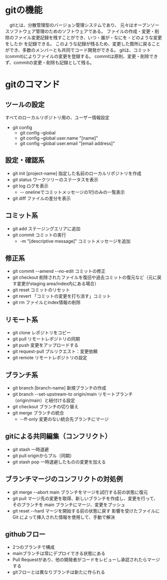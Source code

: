 # gitの機能

　gitとは、分散管理型のバージョン管理システムであり、
元々はオープンソースソフトウェア管理のためのソフトウェアである。
ファイルの作成・変更・削除のファイル変更記録を残すことができ、いつ・誰が・なにを・どのような変更をしたか
を記録できる。
このような記録が残るため、変更した箇所に戻ることができ、多数のメンバーとも共同でコード開発ができる。
gitは、コミット(commit)によりファイルの変更を登録する。
commitは原則、変更・削除できず、commitの変更・削除も記録として残る。

# gitのコマンド

## ツールの設定
すべてのローカルリポジトリ用の、ユーザー情報設定
- git config
    - git config –global
    - git config –global user.name "[name]"
    - git config –global user.email "[email address]"

## 設定・確認系
- git init [project-name]
指定した名前のローカルリポジトリを作成
- git status
ワークツリーのステータスを表示
- git log
ログを表示
    - -- onelineでコミットメッセージの1行のみの一覧表示
- git diff
ファイルの差分を表示

## コミット系
- git add
ステージングエリアに追加
- git commit
コミットの実行
    - -m "[descriptive message]"
      コミットメッセージを追加

## 修正系
- git commit --amend --no-edit
コミットの修正
- git checkout
削除されたファイルを復旧や過去コミットの復元など（元に戻す変更がstaging area/index内にある場合）
- git reset
コミットのリセット
- git revert
「コミットの変更を打ち消す」コミット
- git rm
ファイルとindex情報の削除

## リモート系
- git clone
レポジトリをコピー
- git pull
リモートレポジトリの同期
- git push
変更をアップロードする
- git request-pull
プルリクエスト：変更依頼
- git remote
リモートレポジトリの設定

## ブランチ系
- git branch  [branch-name]
新規ブランチの作成
- git branch --set-upstream-to origin/main
リモートブランチ（origin/main）と紐付ける設定
- git checkout
ブランチの切り替え
- git merge
ブランチの統合
    - --ff-only 変更のない統合先ブランチにマージ

## gitによる共同編集（コンフリクト）
- git stash
一時退避
- git pull
originからプル（同期）
-  git stash pop
一時退避したものの変更を加える

## ブランチマージのコンフリクトの対処例
- git merge --abort
main ブランチをマージを試行する前の状態に復元
- git pull
マージ先の変更を取得、新しいブランチを作成し、変更を行って、そのブランチを main ブランチにマージ、変更をプッシュ
- git reset --hard
マージを開始する前の状態に戻す
影響を受けたファイルに Git によって挿入された情報を使用して、手動で解決

 ## githubフロー
 - 2つのブランチで構成
 - mainブランチは常にデプロイできる状態にある
 - Pull Requestがあり、他の開発者がコードをレビューし承認されたらマージする
 - gitフローとは異なりブランチは新たに作られる